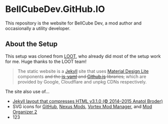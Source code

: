 # BellCubeDev.GitHub.IO

This repository is the website for BellCube Dev, a mod author and occasionally a utility developer.

## About the Setup

This setup was cloned from [LOOT](https://github.com/LOOT), who already did most of the setup work for me. Huge thanks to the LOOT team!

> The static website is a [Jekyll](https://jekyllrb.com/) site that uses [Material Design Lite](https://www.getmdl.io/) components ~~and the [js-yaml](https://github.com/nodeca/js-yaml) and [Github.js](https://github.com/michael/github) libraries,~~ which are provided by Google, Cloudflare and unpkg CDNs respectively.

The site also use of...

* [Jekyll layout that compresses HTML v3.1.0 (© 2014–2015 Anatol Broder)](http://jch.penibelst.de/)
* SVG icons for [GitHub](https://github.com), [Nexus Mods](https://nexusmods.com), [Vortex Mod Manager](https://www.nexusmods.com/about/vortex/), and [Mod Organizer 2](https://www.nexusmods.com/skyrimspecialedition/mods/6194)
* 123
